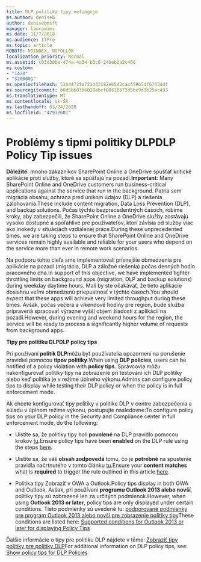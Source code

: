 ```yaml
---
title: DLP politika tipy nefunguje
ms.author: deniseb
author: denisebmsft
manager: laurawims
ms.date: 11/7/2018
ms.audience: ITPro
ms.topic: article
ROBOTS: NOINDEX, NOFOLLOW
localization_priority: Normal
ms.assetid: c03d30be-474a-4a34-b3c0-240eb2a2c466
ms.custom:
- "1428"
- "3200001"
ms.openlocfilehash: 51b4472fa721443192eb542cac45965df67634df
ms.sourcegitcommit: b0d5b68366028abcf08610672d5bc9d3b25ac433
ms.translationtype: MT
ms.contentlocale: sk-SK
ms.lasthandoff: 03/24/2020
ms.locfileid: "42932601"
---
```

# <a name="dlp-policy-tip-issues"></a><span data-ttu-id="44edd-102">Problémy s tipmi politiky DLP</span><span class="sxs-lookup"><span data-stu-id="44edd-102">DLP Policy Tip issues</span></span>

<span data-ttu-id="44edd-103">**Dôležité**: mnoho zákazníkov SharePoint Online a OneDrive spúšťať kritické aplikácie proti služby, ktoré sa spúšťajú na pozadí.</span><span class="sxs-lookup"><span data-stu-id="44edd-103">**Important**: Many SharePoint Online and OneDrive customers run business-critical applications against the service that run in the background.</span></span> <span data-ttu-id="44edd-104">Patria sem migrácia obsahu, ochrana pred únikom údajov (DLP) a riešenia zálohovania.</span><span class="sxs-lookup"><span data-stu-id="44edd-104">These include content migration, Data Loss Prevention (DLP), and backup solutions.</span></span> <span data-ttu-id="44edd-105">Počas týchto bezprecedentných časoch, robíme kroky, aby zabezpečili, že SharePoint Online a OneDrive služby zostávajú vysoko dostupné a spoľahlivé pre používateľov, ktorí závisia od služby viac ako inokedy v situáciách vzdialenej práce.</span><span class="sxs-lookup"><span data-stu-id="44edd-105">During these unprecedented times, we are taking steps to ensure that SharePoint Online and OneDrive services remain highly available and reliable for your users who depend on the service more than ever in remote work scenarios.</span></span>

<span data-ttu-id="44edd-106">Na podporu tohto cieľa sme implementovali prísnejšie obmedzenia pre aplikácie na pozadí (migrácia, DLP a záložné riešenia) počas denných hodín pracovného dňa.</span><span class="sxs-lookup"><span data-stu-id="44edd-106">In support of this objective, we have implemented tighter throttling limits on background apps (migration, DLP and backup solutions) during weekday daytime hours.</span></span> <span data-ttu-id="44edd-107">Mali by ste očakávať, že tieto aplikácie dosiahnu veľmi obmedzenú priepustnosť v týchto časoch.</span><span class="sxs-lookup"><span data-stu-id="44edd-107">You should expect that these apps will achieve very limited throughput during these times.</span></span> <span data-ttu-id="44edd-108">Avšak, počas večera a víkendové hodiny pre región, bude služba pripravená spracovať výrazne vyšší objem žiadostí z aplikácií na pozadí.</span><span class="sxs-lookup"><span data-stu-id="44edd-108">However, during evening and weekend hours for the region, the service will be ready to process a significantly higher volume of requests from background apps.</span></span>

<span data-ttu-id="44edd-109">**Tipy pre politiku DLP**</span><span class="sxs-lookup"><span data-stu-id="44edd-109">**DLP policy tips**</span></span>

<span data-ttu-id="44edd-110">Pri používaní **politík DLP**môžu byť používatelia upozornení na porušenie pravidiel pomocou **tipov politiky**.</span><span class="sxs-lookup"><span data-stu-id="44edd-110">When using **DLP policies**, users can be notified of a policy violation with **policy tips**.</span></span> <span data-ttu-id="44edd-111">Správcovia môžu nakonfigurovať politiky tipy na zobrazenie pri testovaní ich DLP politiky alebo keď politika je v režime úplného výkonu.</span><span class="sxs-lookup"><span data-stu-id="44edd-111">Admins can configure policy tips to display while testing their DLP policy or when the policy is in full enforcement mode.</span></span>
  
<span data-ttu-id="44edd-112">Ak chcete konfigurovať tipy politiky v politike DLP v centre zabezpečenia a súladu v úplnom režime výkonu, postupujte nasledovne:</span><span class="sxs-lookup"><span data-stu-id="44edd-112">To configure policy tips on your DLP policy in the Security and Compliance center in full enforcement mode, do the following:</span></span>
  
- <span data-ttu-id="44edd-113">Uistite sa, že politiky tipy boli **povolené** na DLP pravidlo pomocou krokov [tu](https://docs.microsoft.com/office365/securitycompliance/use-notifications-and-policy-tips).</span><span class="sxs-lookup"><span data-stu-id="44edd-113">Ensure policy tips have been **enabled** on the DLP rule using the steps [here](https://docs.microsoft.com/office365/securitycompliance/use-notifications-and-policy-tips).</span></span>

- <span data-ttu-id="44edd-114">Uistite sa, že váš **obsah zodpovedá** tomu, čo je **potrebné** na spustenie pravidla načrtnutého v tomto článku [tu](https://docs.microsoft.com/office365/securitycompliance/what-the-sensitive-information-types-look-for).</span><span class="sxs-lookup"><span data-stu-id="44edd-114">Ensure your **content matches** what is **required** to trigger the rule outlined in this article [here](https://docs.microsoft.com/office365/securitycompliance/what-the-sensitive-information-types-look-for).</span></span>

- <span data-ttu-id="44edd-115">Politika tipy Zobraziť v OWA a Outlook.</span><span class="sxs-lookup"><span data-stu-id="44edd-115">Policy tips display in both OWA and Outlook.</span></span> <span data-ttu-id="44edd-116">Avšak, pri používaní **programu Outlook 2013 alebo novší**, politiky tipy sú zobrazené len za určitých podmienok.</span><span class="sxs-lookup"><span data-stu-id="44edd-116">However, when using **Outlook 2013 or later**, policy tips are only displayed under certain conditions.</span></span> <span data-ttu-id="44edd-117">Tieto podmienky sú uvedené tu: [podporované podmienky pre program Outlook 2013 alebo novší pre zobrazenie politiky tipy](https://docs.microsoft.com/office365/securitycompliance/use-notifications-and-policy-tips#outlook-2013-and-later-supports-showing-policy-tips-for-only-some-conditions)</span><span class="sxs-lookup"><span data-stu-id="44edd-117">These conditions are listed here: [Supported conditions for Outlook 2013 or later for displaying Policy Tips](https://docs.microsoft.com/office365/securitycompliance/use-notifications-and-policy-tips#outlook-2013-and-later-supports-showing-policy-tips-for-only-some-conditions)</span></span>

<span data-ttu-id="44edd-118">Ďalšie informácie o tipy pre politiku DLP nájdete v téme: [Zobraziť tipy politiky pre politiky DLP](https://docs.microsoft.com/office365/securitycompliance/use-notifications-and-policy-tips)</span><span class="sxs-lookup"><span data-stu-id="44edd-118">For additional information on DLP policy tips, see: [Show policy tips for DLP Policies](https://docs.microsoft.com/office365/securitycompliance/use-notifications-and-policy-tips)</span></span>
  